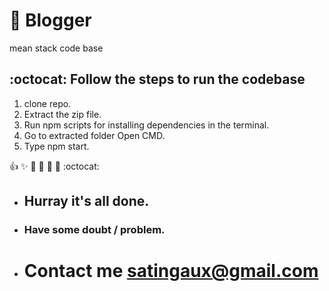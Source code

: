 # :rocket: Blogger
mean stack code base

 :octocat: Follow the steps to run the codebase
-----------------------------
1. clone repo.
2. Extract the zip file.
3. Run npm scripts for installing dependencies in the terminal.
4. Go to extracted folder Open CMD.
5. Type npm start.

:+1: :sparkles: :camel: :tada:
:rocket: :metal: :octocat: 

* ## Hurray it's all done.
* ### Have some doubt / problem.
* # Contact me satingaux@gmail.com
